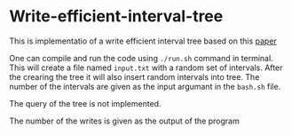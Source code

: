 # Write-efficient-interval-tree
This is implementatio of a write efficient interval tree based on this [paper](https://arxiv.org/pdf/1805.05592.pdf)

One can compile and run the code using `./run.sh` command in terminal. This will create a file named `input.txt` with a random set of intervals. After the crearing the tree it will also insert random intervals into tree. The number of the intervals are given as the input argumant in  the `bash.sh` file.

The query of the tree is not implemented.

The number of the writes is given as the output of the program
